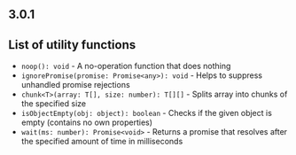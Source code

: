 ## 3.0.1
## List of utility functions

- `noop(): void` - A no-operation function that does nothing
- `ignorePromise(promise: Promise<any>): void` - Helps to suppress unhandled promise rejections
- `chunk<T>(array: T[], size: number): T[][]` - Splits array into chunks of the specified size
- `isObjectEmpty(obj: object): boolean` - Checks if the given object is empty (contains no own properties)
- `wait(ms: number): Promise<void>` - Returns a promise that resolves after the specified amount of time in milliseconds
